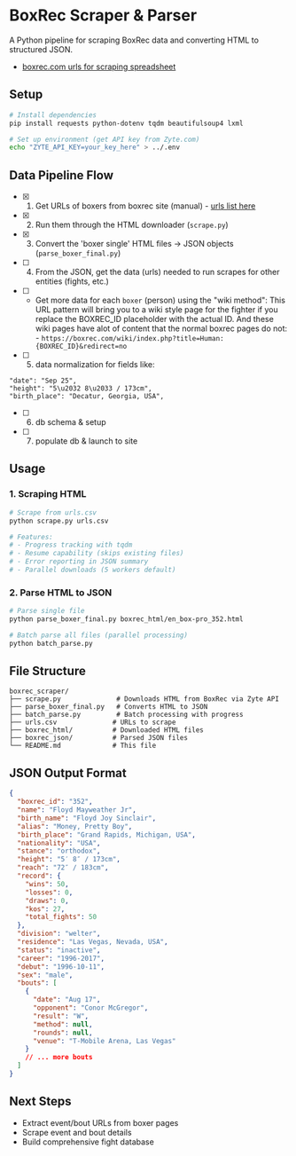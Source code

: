 # BoxRec Scraper & Parser

A Python pipeline for scraping BoxRec data and converting HTML to structured JSON.

- [boxrec.com urls for scraping spreadsheet](https://docs.google.com/spreadsheets/d/1lw0N35utzNS4m00qVYPfLtSXFM_0IKBxBNL8fmr6lKg/edit?gid=1#gid=1)

## Setup

```bash
# Install dependencies
pip install requests python-dotenv tqdm beautifulsoup4 lxml

# Set up environment (get API key from Zyte.com)
echo "ZYTE_API_KEY=your_key_here" > ../.env
```

## Data Pipeline Flow

- [x] 1. Get URLs of boxers from boxrec site (manual) - [urls list here](https://docs.google.com/spreadsheets/d/1lw0N35utzNS4m00qVYPfLtSXFM_0IKBxBNL8fmr6lKg/edit?gid=1#gid=1)
- [x] 2. Run them through the HTML downloader (`scrape.py`)
- [x] 3. Convert the 'boxer single' HTML files -> JSON objects (`parse_boxer_final.py`)
- [ ] 4. From the JSON, get the data (urls) needed to run scrapes for other entities (fights, etc.)
- [ ] * Get more data for each `boxer` (person) using the "wiki method": This URL pattern will bring you to a wiki style page for the fighter if you replace the BOXREC_ID placeholder with the actual ID. And these wiki pages have alot of content that the normal boxrec pages do not: - `https://boxrec.com/wiki/index.php?title=Human:{BOXREC_ID}&redirect=no`
  
- [ ] 5. data normalization for fields like:
```
"date": "Sep 25",
"height": "5\u2032 8\u2033 / 173cm",
"birth_place": "Decatur, Georgia, USA",
```

- [ ] 6. db schema & setup
- [ ] 7. populate db & launch to site

## Usage

### 1. Scraping HTML
```bash
# Scrape from urls.csv
python scrape.py urls.csv

# Features:
# - Progress tracking with tqdm
# - Resume capability (skips existing files)
# - Error reporting in JSON summary
# - Parallel downloads (5 workers default)
```

### 2. Parse HTML to JSON
```bash
# Parse single file
python parse_boxer_final.py boxrec_html/en_box-pro_352.html

# Batch parse all files (parallel processing)
python batch_parse.py
```

## File Structure
```
boxrec_scraper/
├── scrape.py              # Downloads HTML from BoxRec via Zyte API
├── parse_boxer_final.py   # Converts HTML to JSON
├── batch_parse.py         # Batch processing with progress
├── urls.csv              # URLs to scrape
├── boxrec_html/          # Downloaded HTML files
├── boxrec_json/          # Parsed JSON files
└── README.md             # This file
```

## JSON Output Format
```json
{
  "boxrec_id": "352",
  "name": "Floyd Mayweather Jr",
  "birth_name": "Floyd Joy Sinclair",
  "alias": "Money, Pretty Boy",
  "birth_place": "Grand Rapids, Michigan, USA",
  "nationality": "USA",
  "stance": "orthodox",
  "height": "5′ 8″ / 173cm",
  "reach": "72″ / 183cm",
  "record": {
    "wins": 50,
    "losses": 0,
    "draws": 0,
    "kos": 27,
    "total_fights": 50
  },
  "division": "welter",
  "residence": "Las Vegas, Nevada, USA",
  "status": "inactive",
  "career": "1996-2017",
  "debut": "1996-10-11",
  "sex": "male",
  "bouts": [
    {
      "date": "Aug 17",
      "opponent": "Conor McGregor",
      "result": "W",
      "method": null,
      "rounds": null,
      "venue": "T-Mobile Arena, Las Vegas"
    }
    // ... more bouts
  ]
}
```


## Next Steps

- Extract event/bout URLs from boxer pages
- Scrape event and bout details
- Build comprehensive fight database